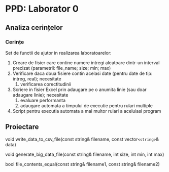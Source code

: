 # **PPD: Laborator 0**

## **Analiza cerințelor**

### **Cerințe**

Set de functii de ajutor in realizarea laboratoarelor:

1. Creare de fisier care contine numere intregi aleatoare dintr-un interval  precizat (parametrii: file_name; size; min; max) 
2. Verificare daca doua fisiere contin acelasi date  (pentru date de tip: intreg, real); necesitate 
    1. verificarea corectitudinii 
3. Scriere in fisier Excel prin adaugare pe o anumita linie (sau doar adaugare  linie); necesitate 
    1. evaluare performanta
    2. adaugare automata a timpului de  executie pentru rulari multiple 
4. Script pentru executia automata a mai multor rulari a aceluiasi program

## **Proiectare**

void write_data_to_csv_file(const string& filename, const vector``<string>``& data)

void generate_big_data_file(const string& filename, int size, int min, int max)

bool file_contents_equal(const string& filename1, const string& filename2)
